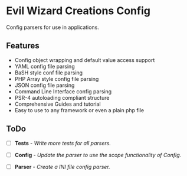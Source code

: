 Evil Wizard Creations Config
=========================

Config parsers for use in applications.

Features
--------

* Config object wrapping and default value access support
* YAML config file parsing
* BaSH style conf file parsing
* PHP Array style config file parsing
* JSON config file parsing
* Command Line Interface config parsing
* PSR-4 autoloading compliant structure
* Comprehensive Guides and tutorial
* Easy to use to any framework or even a plain php file

ToDo
--------

- [ ] **Tests** - *Write more tests for all parsers.*
- [ ] **Config** - *Update the parser to use the scope functionality of Config.*
- [ ] **Parser** - *Create a INI file config parser.*

